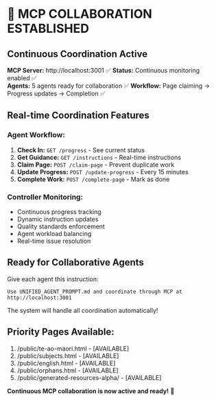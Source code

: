 # 🚀 MCP COLLABORATION ESTABLISHED

## Continuous Coordination Active

**MCP Server:** http://localhost:3001 ✅
**Status:** Continuous monitoring enabled ✅  
**Agents:** 5 agents ready for collaboration ✅
**Workflow:** Page claiming → Progress updates → Completion ✅

## Real-time Coordination Features

### Agent Workflow:
1. **Check In:** `GET /progress` - See current status
2. **Get Guidance:** `GET /instructions` - Real-time instructions  
3. **Claim Page:** `POST /claim-page` - Prevent duplicate work
4. **Update Progress:** `POST /update-progress` - Every 15 minutes
5. **Complete Work:** `POST /complete-page` - Mark as done

### Controller Monitoring:
- Continuous progress tracking
- Dynamic instruction updates
- Quality standards enforcement
- Agent workload balancing
- Real-time issue resolution

## Ready for Collaborative Agents

Give each agent this instruction:
```
Use UNIFIED_AGENT_PROMPT.md and coordinate through MCP at http://localhost:3001
```

The system will handle all coordination automatically!

## Priority Pages Available:
1. /public/te-ao-maori.html - [AVAILABLE]
2. /public/subjects.html - [AVAILABLE] 
3. /public/english.html - [AVAILABLE]
4. /public/orphans.html - [AVAILABLE]
5. /public/generated-resources-alpha/ - [AVAILABLE]

**Continuous MCP collaboration is now active and ready!** 🤝
